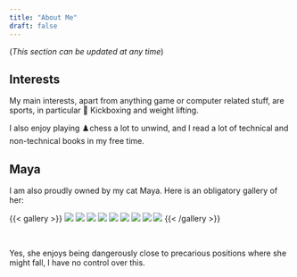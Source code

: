 ```yaml
---
title: "About Me"
draft: false
---
```


<!--- custom zenmode auto-enabler: No, breaks gallery. --->


(_This section can be updated at any time_)

## Interests

My main interests, apart from anything game or computer related stuff, are sports, in particular 🥊 Kickboxing and weight lifting. 

I also enjoy playing ♟️chess a lot to unwind, and I read a lot of technical and non-technical books in my free time.

## Maya

I am also proudly owned by my cat Maya. Here is an obligatory gallery of her:

{{< gallery >}}
  <img src="gallery/maya_2.jpg" class="grid-w33" />
  <img src="gallery/maya_1.jpg" class="grid-w33" />
  <img src="gallery/maya_3.jpg" class="grid-w33" />
  <img src="gallery/maya_4.jpg" class="grid-w33" />
  <img src="gallery/maya_5.jpg" class="grid-w33" />
  <img src="gallery/maya_6.jpg" class="grid-w33" />
  <img src="gallery/maya_7.jpg" class="grid-w33" />
  <img src="gallery/maya_8.jpg" class="grid-w33" />
  <img src="gallery/maya_9.jpg" class="grid-w33" />
{{< /gallery >}}

<br>

Yes, she enjoys being dangerously close to precarious positions where she might fall, I have no control over this.